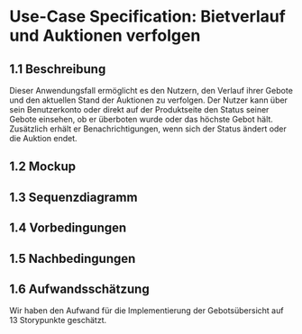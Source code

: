 # Use-Case Specification: Bietverlauf und Auktionen verfolgen
## 1.1 Beschreibung
Dieser Anwendungsfall ermöglicht es den Nutzern, den Verlauf ihrer Gebote und den aktuellen Stand der Auktionen zu verfolgen. Der Nutzer kann über sein Benutzerkonto oder direkt auf der Produktseite den Status seiner Gebote einsehen, ob er überboten wurde oder das höchste Gebot hält. Zusätzlich erhält er Benachrichtigungen, wenn sich der Status ändert oder die Auktion endet.
## 1.2 Mockup
## 1.3 Sequenzdiagramm
## 1.4 Vorbedingungen
## 1.5 Nachbedingungen
## 1.6 Aufwandsschätzung
Wir haben den Aufwand für die Implementierung der Gebotsübersicht auf 13 Storypunkte geschätzt.